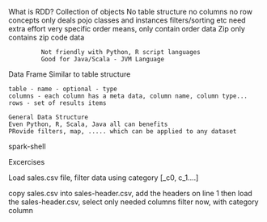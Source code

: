 What is RDD? Collection of objects
             No table structure
             no columns
             no row concepts
             only deals pojo classes and instances
             filters/sorting etc need extra effort
             very specific 
                order means, only contain order data
                Zip only contains zip code data
                
             Not friendly with Python, R script languages
             Good for Java/Scala - JVM Language
             
             
Data Frame
    Similar to table structure
    
    table - name - optional - type
    columns - each column has a meta data, column name, column type...
    rows - set of results items
    
    General Data Structure
    Even Python, R, Scala, Java all can benefits
    PRovide filters, map, ..... which can be applied to any dataset
    
 
spark-shell

Excercises

Load sales.csv file, 
    filter data using category [_c0, c_1....]

copy  sales.csv into sales-header.csv, add the headers on line 1
then load the sales-header.csv, 
    select only needed columns
    filter now, with category column
    
    
    
    
    